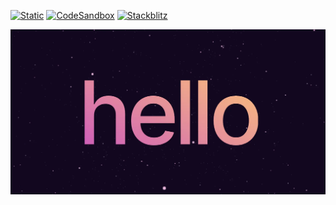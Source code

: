 [![Static](https://img.shields.io/badge/demo-%23646CFF.svg?logo=html5&logoColor=white)](https://pmndrs.github.io/examples/gatsby-stars)
[![CodeSandbox](https://img.shields.io/badge/codesandbox-040404?logo=codesandbox&logoColor=DBDBDB)](https://codesandbox.io/s/github/pmndrs/examples/tree/main/demos/gatsby-stars)
[![Stackblitz](https://img.shields.io/badge/stackblitz-fff?logo=Stackblitz&logoColor=1389FD)](https://stackblitz.com/github/pmndrs/examples/tree/main/demos/gatsby-stars)

![](thumbnail.webp)
